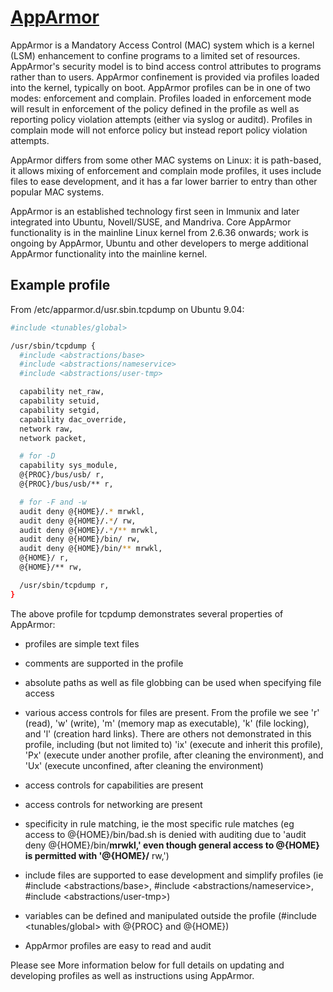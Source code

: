 # **[AppArmor](https://wiki.ubuntu.com/AppArmor)**

AppArmor is a Mandatory Access Control (MAC) system which is a kernel (LSM) enhancement to confine programs to a limited set of resources. AppArmor's security model is to bind access control attributes to programs rather than to users. AppArmor confinement is provided via profiles loaded into the kernel, typically on boot. AppArmor profiles can be in one of two modes: enforcement and complain. Profiles loaded in enforcement mode will result in enforcement of the policy defined in the profile as well as reporting policy violation attempts (either via syslog or auditd). Profiles in complain mode will not enforce policy but instead report policy violation attempts.

AppArmor differs from some other MAC systems on Linux: it is path-based, it allows mixing of enforcement and complain mode profiles, it uses include files to ease development, and it has a far lower barrier to entry than other popular MAC systems.

AppArmor is an established technology first seen in Immunix and later integrated into Ubuntu, Novell/SUSE, and Mandriva. Core AppArmor functionality is in the mainline Linux kernel from 2.6.36 onwards; work is ongoing by AppArmor, Ubuntu and other developers to merge additional AppArmor functionality into the mainline kernel.

## Example profile

From /etc/apparmor.d/usr.sbin.tcpdump on Ubuntu 9.04:

```bash
#include <tunables/global>

/usr/sbin/tcpdump {
  #include <abstractions/base>
  #include <abstractions/nameservice>
  #include <abstractions/user-tmp>

  capability net_raw,
  capability setuid,
  capability setgid,
  capability dac_override,
  network raw,
  network packet,

  # for -D
  capability sys_module,
  @{PROC}/bus/usb/ r,
  @{PROC}/bus/usb/** r,

  # for -F and -w
  audit deny @{HOME}/.* mrwkl,
  audit deny @{HOME}/.*/ rw,
  audit deny @{HOME}/.*/** mrwkl,
  audit deny @{HOME}/bin/ rw,
  audit deny @{HOME}/bin/** mrwkl,
  @{HOME}/ r,
  @{HOME}/** rw,

  /usr/sbin/tcpdump r,
}
```

The above profile for tcpdump demonstrates several properties of AppArmor:

- profiles are simple text files
- comments are supported in the profile
- absolute paths as well as file globbing can be used when specifying file access
- various access controls for files are present. From the profile we see 'r' (read), 'w' (write), 'm' (memory map as executable), 'k' (file locking), and 'l' (creation hard links). There are others not demonstrated in this profile, including (but not limited to) 'ix' (execute and inherit this profile), 'Px' (execute under another profile, after cleaning the environment), and 'Ux' (execute unconfined, after cleaning the environment)
- access controls for capabilities are present
- access controls for networking are present
- specificity in rule matching, ie the most specific rule matches (eg access to @{HOME}/bin/bad.sh is denied with auditing due to 'audit deny @{HOME}/bin/**mrwkl,' even though general access to @{HOME} is permitted with '@{HOME}/** rw,')

- include files are supported to ease development and simplify profiles (ie #include <abstractions/base>, #include <abstractions/nameservice>, #include <abstractions/user-tmp>)

- variables can be defined and manipulated outside the profile (#include <tunables/global> with @{PROC} and @{HOME})

- AppArmor profiles are easy to read and audit

Please see More information below for full details on updating and developing profiles as well as instructions using AppArmor.
